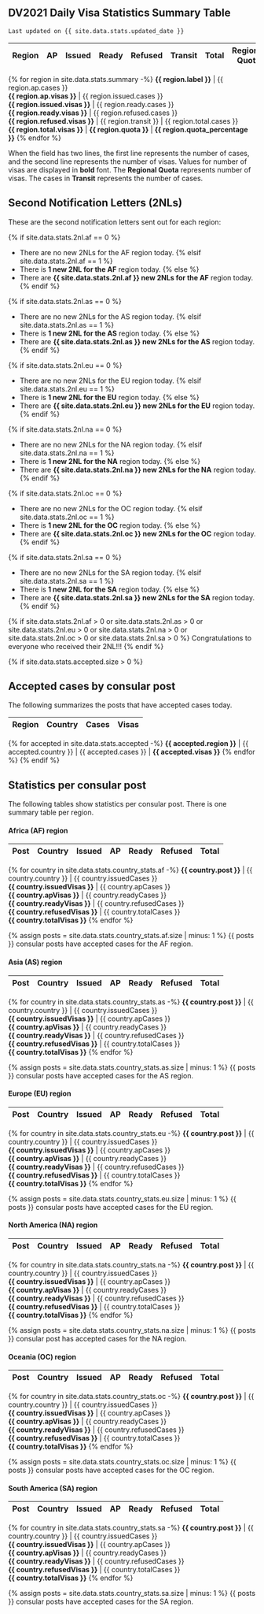 ## DV2021 Daily Visa Statistics Summary Table

```markdown
Last updated on {{ site.data.stats.updated_date }}
```

Region | AP      | Issued      | Ready       | Refused   | Transit | Total       | Regional<br />Quota | %2NL
-------|---------|-------------|-------------|-----------|---------|-------------|---------------------|-----
{% for region in site.data.stats.summary -%}
**{{ region.label }}** | {{ region.ap.cases }} <br /> **{{ region.ap.visas }}** | {{ region.issued.cases }} <br /> **{{ region.issued.visas }}** | {{ region.ready.cases }} <br /> **{{ region.ready.visas }}** | {{ region.refused.cases }} <br /> **{{ region.refused.visas }}** | {{ region.transit }} | {{ region.total.cases }} <br /> **{{ region.total.visas }}** | **{{ region.quota }}** | **{{ region.quota_percentage }}**
{% endfor %}

When the field has two lines, the first line represents the number of cases, and the second line
represents the number of visas. Values for number of visas are displayed in **bold** font.
The **Regional Quota** represents number of visas. The cases in **Transit** represents the number of cases.

## Second Notification Letters (2NLs)

These are the second notification letters sent out for each region:

{% if site.data.stats.2nl.af == 0 %}
- There are no new 2NLs for the AF region today.
{% elsif site.data.stats.2nl.af == 1 %}
- There is **1 new 2NL for the AF** region today.
{% else %}
- There are **{{ site.data.stats.2nl.af }} new 2NLs for the AF** region today.
{% endif %}

{% if site.data.stats.2nl.as == 0 %}
- There are no new 2NLs for the AS region today.
{% elsif site.data.stats.2nl.as == 1 %}
- There is **1 new 2NL for the AS** region today.
{% else %}
- There are **{{ site.data.stats.2nl.as }} new 2NLs for the AS** region today.
{% endif %}

{% if site.data.stats.2nl.eu == 0 %}
- There are no new 2NLs for the EU region today.
{% elsif site.data.stats.2nl.eu == 1 %}
- There is **1 new 2NL for the EU** region today.
{% else %}
- There are **{{ site.data.stats.2nl.eu }} new 2NLs for the EU** region today.
{% endif %}

{% if site.data.stats.2nl.na == 0 %}
- There are no new 2NLs for the NA region today.
{% elsif site.data.stats.2nl.na == 1 %}
- There is **1 new 2NL for the NA** region today.
{% else %}
- There are **{{ site.data.stats.2nl.na }} new 2NLs for the NA** region today.
{% endif %}

{% if site.data.stats.2nl.oc == 0 %}
- There are no new 2NLs for the OC region today.
{% elsif site.data.stats.2nl.oc == 1 %}
- There is **1 new 2NL for the OC** region today.
{% else %}
- There are **{{ site.data.stats.2nl.oc }} new 2NLs for the OC** region today.
{% endif %}

{% if site.data.stats.2nl.sa == 0 %}
- There are no new 2NLs for the SA region today.
{% elsif site.data.stats.2nl.sa == 1 %}
- There is **1 new 2NL for the SA** region today.
{% else %}
- There are **{{ site.data.stats.2nl.sa }} new 2NLs for the SA** region today.
{% endif %}

{% if site.data.stats.2nl.af > 0 or site.data.stats.2nl.as > 0 or site.data.stats.2nl.eu > 0 or site.data.stats.2nl.na > 0 or site.data.stats.2nl.oc > 0 or site.data.stats.2nl.sa > 0 %}
Congratulations to everyone who received their 2NL!!!
{% endif %}

{% if site.data.stats.accepted.size > 0 %}
## Accepted cases by consular post

The following summarizes the posts that have accepted cases today.

Region |                Country              |  Cases |  Visas
-------|-------------------------------------|--------|-------
{% for accepted in site.data.stats.accepted -%}
**{{ accepted.region }}** | {{ accepted.country }} | {{ accepted.cases }} | **{{ accepted.visas }}**
{% endfor %}
{% endif %}

## Statistics per consular post

The following tables show statistics per consular post. There is one summary table
per region.

#### Africa (AF) region

Post |                Country              | Issued | AP | Ready | Refused | Total
-----|-------------------------------------|--------|----|-------|---------|-------
{% for country in site.data.stats.country_stats.af -%}
 **{{ country.post }}** | {{ country.country }} | {{ country.issuedCases }} <br /> **{{ country.issuedVisas }}** | {{ country.apCases }} <br /> **{{ country.apVisas }}** | {{ country.readyCases }} <br /> **{{ country.readyVisas }}** | {{ country.refusedCases }} <br /> **{{ country.refusedVisas }}** | {{ country.totalCases }} <br /> **{{ country.totalVisas }}**
{% endfor %}

{% assign posts = site.data.stats.country_stats.af.size | minus: 1 %}
{{ posts }} consular posts have accepted cases for the AF region.

#### Asia (AS) region

Post |                Country              | Issued | AP | Ready | Refused | Total
-----|-------------------------------------|--------|----|-------|---------|-------
{% for country in site.data.stats.country_stats.as -%}
**{{ country.post }}** | {{ country.country }} | {{ country.issuedCases }} <br /> **{{ country.issuedVisas }}** | {{ country.apCases }} <br /> **{{ country.apVisas }}** | {{ country.readyCases }} <br /> **{{ country.readyVisas }}** | {{ country.refusedCases }} <br /> **{{ country.refusedVisas }}** | {{ country.totalCases }} <br /> **{{ country.totalVisas }}**
{% endfor %}

{% assign posts = site.data.stats.country_stats.as.size | minus: 1 %}
{{ posts }} consular posts have accepted cases for the AS region.

#### Europe (EU) region

Post |                Country              | Issued | AP | Ready | Refused | Total
-----|-------------------------------------|--------|----|-------|---------|-------
{% for country in site.data.stats.country_stats.eu -%}
**{{ country.post }}** | {{ country.country }} | {{ country.issuedCases }} <br /> **{{ country.issuedVisas }}** | {{ country.apCases }} <br /> **{{ country.apVisas }}** | {{ country.readyCases }} <br /> **{{ country.readyVisas }}** | {{ country.refusedCases }} <br /> **{{ country.refusedVisas }}** | {{ country.totalCases }} <br /> **{{ country.totalVisas }}**
{% endfor %}

{% assign posts = site.data.stats.country_stats.eu.size | minus: 1 %}
{{ posts }} consular posts have accepted cases for the EU region.

#### North America (NA) region

Post |                Country              | Issued | AP | Ready | Refused | Total
-----|-------------------------------------|--------|----|-------|---------|-------
{% for country in site.data.stats.country_stats.na -%}
**{{ country.post }}** | {{ country.country }} | {{ country.issuedCases }} <br /> **{{ country.issuedVisas }}** | {{ country.apCases }} <br /> **{{ country.apVisas }}** | {{ country.readyCases }} <br /> **{{ country.readyVisas }}** | {{ country.refusedCases }} <br /> **{{ country.refusedVisas }}** | {{ country.totalCases }} <br /> **{{ country.totalVisas }}**
{% endfor %}

{% assign posts = site.data.stats.country_stats.na.size | minus: 1 %}
{{ posts }} consular post has accepted cases for the NA region.

#### Oceania (OC) region

Post |                Country              | Issued | AP | Ready | Refused | Total
-----|-------------------------------------|--------|----|-------|---------|-------
{% for country in site.data.stats.country_stats.oc -%}
**{{ country.post }}** | {{ country.country }} | {{ country.issuedCases }} <br /> **{{ country.issuedVisas }}** | {{ country.apCases }} <br /> **{{ country.apVisas }}** | {{ country.readyCases }} <br /> **{{ country.readyVisas }}** | {{ country.refusedCases }} <br /> **{{ country.refusedVisas }}** | {{ country.totalCases }} <br /> **{{ country.totalVisas }}**
{% endfor %}

{% assign posts = site.data.stats.country_stats.oc.size | minus: 1 %}
{{ posts }} consular posts have accepted cases for the OC region.

#### South America (SA) region

Post |                Country              | Issued | AP | Ready | Refused | Total
-----|-------------------------------------|--------|----|-------|---------|-------
{% for country in site.data.stats.country_stats.sa -%}
**{{ country.post }}** | {{ country.country }} | {{ country.issuedCases }} <br /> **{{ country.issuedVisas }}** | {{ country.apCases }} <br /> **{{ country.apVisas }}** | {{ country.readyCases }} <br /> **{{ country.readyVisas }}** | {{ country.refusedCases }} <br /> **{{ country.refusedVisas }}** | {{ country.totalCases }} <br /> **{{ country.totalVisas }}**
{% endfor %}

{% assign posts = site.data.stats.country_stats.sa.size | minus: 1 %}
{{ posts }} consular posts have accepted cases for the SA region.